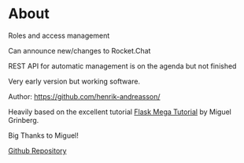 # About

Roles and access management

Can announce new/changes to Rocket.Chat

REST API for automatic management is on the agenda but not finished

Very early version but working software.

Author: <https://github.com/henrik-andreasson/>

Heavily based on the excellent tutorial  [Flask Mega Tutorial](https://blog.miguelgrinberg.com/post/the-flask-mega-tutorial-part-i-hello-world) by Miguel Grinberg.

Big Thanks to Miguel!

[Github Repository](https://github.com/henrik-andreasson/pyra)

